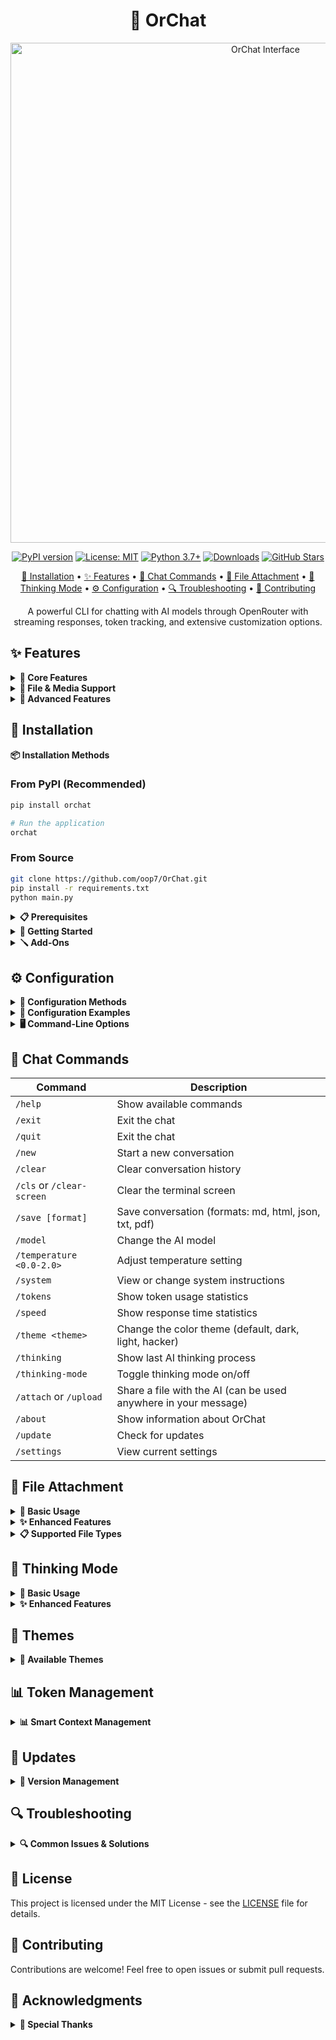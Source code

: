 <div align="center">

# 🤖 OrChat

<img src="https://github.com/user-attachments/assets/df20dccc-8971-414e-9281-74260f05bf44" width="800" alt="OrChat Interface"/>

[![PyPI version](https://img.shields.io/pypi/v/orchat?color=86efac&style=for-the-badge&logo=pypi&logoColor=black)](https://badge.fury.io/py/orchat)
[![License: MIT](https://img.shields.io/badge/License-MIT-10b981?style=for-the-badge&logo=opensource&logoColor=white)](https://opensource.org/licenses/MIT)
[![Python 3.7+](https://img.shields.io/badge/python-3.7+-10b981?style=for-the-badge&logo=python&logoColor=white)](https://www.python.org/downloads/)
[![Downloads](https://img.shields.io/pypi/dm/orchat?color=1f2937&style=for-the-badge&logo=download&logoColor=white)](https://pepy.tech/project/orchat)
[![GitHub Stars](https://img.shields.io/github/stars/oop7/OrChat?color=86efac&style=for-the-badge&logo=github&logoColor=black)](https://github.com/oop7/OrChat/stargazers)

[🚀 Installation](#installation) • [✨ Features](#features) • [💬 Chat Commands](#chat-commands) • [📁 File Attachment](#file-attachment) • [🧠 Thinking Mode](#thinking-mode) • [⚙️ Configuration](#configuration) • [🔍 Troubleshooting](#troubleshooting) • [🤝 Contributing](#contributing)

A powerful CLI for chatting with AI models through OpenRouter with streaming responses, token tracking, and extensive customization options.

</div>


<a id="features"></a>
## ✨ Features

<details>
<summary><strong>🔗 Core Features</strong></summary>

- **Universal Model Access**: Connect to any AI model available on OpenRouter with dynamic model retrieval
- **Interactive Chat**: Enjoy a smooth conversation experience with real-time streaming responses
- **Rich Markdown Rendering**: View formatted text, code blocks, tables and more directly in your terminal
- **Performance Analytics**: Track token usage, response times, and total cost for efficiency monitoring
- **Command Auto-completion**: Enhanced user experience with intelligent command suggestions
- **Pricing Display**: Real-time pricing information displayed during active chat sessions

</details>

<details>
<summary><strong>📎 File & Media Support</strong></summary>

- **Multimodal Support**: Share images and various file types with compatible AI models
- **Enhanced File Processing**: Improved file attachment with better error handling and path support
- **File Attachment Support**: Share files of various types with the AI for analysis

</details>

<details>
<summary><strong>🧠 Advanced Features</strong></summary>

- **Smart Thinking Mode**: See the AI's reasoning process with compatible models
- **Multiple Export Formats**: Save conversations as Markdown, HTML, JSON, TXT, or PDF
- **Smart Context Management**: Automatically manages conversation history to stay within token limits
- **Customizable Themes**: Choose from different visual themes for your terminal

</details>

<a id="installation"></a>
## 🚀 Installation

<summary><strong>📦 Installation Methods</strong></summary>

### From PyPI (Recommended)

```bash
pip install orchat
```
```bash
# Run the application
orchat
```

### From Source

```bash
git clone https://github.com/oop7/OrChat.git
pip install -r requirements.txt
python main.py
```

</details>

</details>

<details>
<summary><strong>📋 Prerequisites</strong></summary>

- Python 3.7 or higher
- An OpenRouter API key (get one at [OpenRouter.ai](https://openrouter.ai))
- Required packages: in `requirements.txt`

</details>

<details>
<summary><strong>🏁 Getting Started</strong></summary>

1. Install OrChat using one of the methods above
2. Run the setup wizard
   - if you follow from source PyPI:
     ```bash
     orchat --setup
     ```
   - if you follow from source method:
     ```bash
     python main.py --setup
     ```
3. Enter your OpenRouter API key when prompted
4. Select your preferred AI model and configure settings
5. Start chatting!

</details>

<details>
<summary><strong>🪛 Add-Ons</strong></summary>

### FZF fuzzy search (Enhanced Model Selection)

1. Install fzf and pyfzf

   - Install pyfzf
     ```bash
     pip install pyfzf
     ```
   - Fzf can be downloaded from https://github.com/junegunn/fzf?tab=readme-ov-file#installation

2. Ensure fzf is in your path
3. From now on, the model selection will use fzf for powerful fuzzy search and filtering capabilities!

**Note**: If fzf is not installed, OrChat will automatically fall back to standard model selection.

</details>

<a id="configuration"></a>
## ⚙️ Configuration

<details>
<summary><strong>🔧 Configuration Methods</strong></summary>

OrChat can be configured in multiple ways:

1. **Setup Wizard**: Run `python main.py --setup` for interactive configuration
2. **Config File**: Edit the `config.ini` file in the application directory
3. **Environment Variables**: Create a `.env` file with your configuration
4. **System Environment Variables**: Set environment variables directly in your system (recommended for security)

**Enhanced Environment Support**: OrChat now supports system/user environment variables, removing the strict requirement for `.env` files.

</details>

<details>
<summary><strong>📄 Configuration Examples</strong></summary>

Example `.env` file:

```
OPENROUTER_API_KEY=your_api_key_here
```

Example `config.ini` structure:

```ini
[API]
OPENROUTER_API_KEY = your_api_key_here

[SETTINGS]
MODEL = anthropic/claude-3-opus
TEMPERATURE = 0.7
SYSTEM_INSTRUCTIONS = You are a helpful AI assistant.
THEME = default
MAX_TOKENS = 8000
AUTOSAVE_INTERVAL = 300
STREAMING = True
THINKING_MODE = False
```

</details>

<details>
<summary><strong>🖥️ Command-Line Options</strong></summary>

- `--setup`: Run the setup wizard
- `--model MODEL`: Specify the model to use (e.g., `--model "anthropic/claude-3-opus"`)
- `--task {creative,coding,analysis,chat}`: Optimize for a specific task type
- `--image PATH`: Analyze an image file

</details>

<a id="chat-commands"></a>
## 💬 Chat Commands

| Command                   | Description                                           |
| ------------------------- | ----------------------------------------------------- |
| `/help`                   | Show available commands                               |
| `/exit`                   | Exit the chat                                         |
| `/quit`                   | Exit the chat                                         |
| `/new`                    | Start a new conversation                              |
| `/clear`                  | Clear conversation history                            |
| `/cls` or `/clear-screen` | Clear the terminal screen                             |
| `/save [format]`          | Save conversation (formats: md, html, json, txt, pdf) |
| `/model`                  | Change the AI model                                   |
| `/temperature <0.0-2.0>`  | Adjust temperature setting                            |
| `/system`                 | View or change system instructions                    |
| `/tokens`                 | Show token usage statistics                           |
| `/speed`                  | Show response time statistics                         |
| `/theme <theme>`          | Change the color theme (default, dark, light, hacker) |
| `/thinking`               | Show last AI thinking process                         |
| `/thinking-mode`          | Toggle thinking mode on/off                           |
| `/attach` or `/upload`    | Share a file with the AI (can be used anywhere in your message) |
| `/about`                  | Show information about OrChat                         |
| `/update`                 | Check for updates                                     |
| `/settings`               | View current settings                                 |

<a id="file-attachment"></a>
## 📁 File Attachment

<details>
<summary><strong>📎 Basic Usage</strong></summary>

Share files with the AI for analysis using the enhanced attachment system:

```
/attach path/to/your/file.ext
/upload path/to/your/file.ext
```

</details>

<details>
<summary><strong>✨ Enhanced Features</strong></summary>

- **Flexible Command Usage**: `/upload` and `/attach` can be used anywhere in your message, not just at the beginning
- **Quoted Path Support**: Handles file paths with spaces using quotes (`/attach "C:\path with spaces\file.txt"`)
- **Better Error Handling**: Improved error messages and usage examples
- **File Preview**: Shows file metadata and preview before processing
- **Security Validation**: Built-in file size and type validation (10MB limit)

</details>

<details>
<summary><strong>📋 Supported File Types</strong></summary>

- **Images**: JPG, PNG, GIF, WEBP, BMP (displayed visually with multimodal models)
- **Code Files**: Python, JavaScript, Java, C++, TypeScript, Swift, etc. (with syntax highlighting)
- **Text Documents**: TXT, MD, CSV (full content displayed)
- **Data Files**: JSON, XML (displayed with formatting)
- **Web Files**: HTML, CSS (formatted display)
- **Archives**: ZIP, TAR, GZ, RAR (basic metadata support)

</details>

<a id="thinking-mode"></a>
## 🧠 Thinking Mode

<details>
<summary><strong>🎯 Basic Usage</strong></summary>

OrChat can display the AI's reasoning process with enhanced thinking mode:

```
/thinking-mode       # Toggle thinking mode on/off
/thinking            # Show the most recent thinking process
```

This feature allows you to see how the AI approached your question before giving its final answer. **Auto Thinking Mode** automatically enables this feature when you select models with reasoning support.

</details>

<details>
<summary><strong>✨ Enhanced Features</strong></summary>

- **Improved Detection**: Better extraction of thinking content from model responses
- **Model Compatibility**: Automatic handling of models that don't support thinking mode
- **Visual Indicators**: Clear status indicators showing if thinking mode is enabled
- **Flexible Setup**: Option to enable/disable during model selection

</details>

## 🎨 Themes

<details>
<summary><strong>🎨 Available Themes</strong></summary>

Change the visual appearance with the `/theme` command:

- **default**: Blue user, green assistant
- **dark**: Cyan user, magenta assistant
- **light**: Blue user, green assistant with lighter colors
- **hacker**: Matrix-inspired green text on black

</details>

## 📊 Token Management

<details>
<summary><strong>📊 Smart Context Management</strong></summary>

OrChat intelligently manages conversation context to keep within token limits:

- Automatically trims old messages when approaching limits
- Displays comprehensive token usage statistics including total tokens and cost tracking
- Shows real-time pricing information during active sessions
- Displays total cost tracking across conversations
- Allows manual clearing of context with `/clear`

</details>

## 🔄 Updates

<details>
<summary><strong>🔄 Version Management</strong></summary>

Check for updates with the `/update` command to see if a newer version is available.

</details>



<a id="troubleshooting"></a>
## 🔍 Troubleshooting

<details>
<summary><strong>🔍 Common Issues & Solutions</strong></summary>

- **API Key Issues**: Ensure your OpenRouter API key is correctly set in config.ini, .env file, or system environment variables. OrChat will prompt for re-entry if an incorrect key is detected
- **Insufficient Account Credit**: If you receive a 402 error, check your OpenRouter account balance and add funds as needed
- **File Path Problems**: When using `/attach` or `/upload`, use quotes for paths with spaces and ensure correct path format for your OS
- **Model Compatibility**: Some features like thinking mode only work with specific models
- **Command Usage**: Remember that `/upload` and `/attach` can be used anywhere in your message for flexibility

</details>

## 📝 License

This project is licensed under the MIT License - see the [LICENSE](LICENSE) file for details.

<a id="contributing"></a>
## 🤝 Contributing

Contributions are welcome! Feel free to open issues or submit pull requests.

## 🙏 Acknowledgments

<details>
<summary><strong>🙏 Special Thanks</strong></summary>

- [OpenRouter](https://openrouter.ai/) for providing unified API access to AI models
- [Rich](https://github.com/Textualize/rich) for the beautiful terminal interface
- All contributors and users who provide feedback and help improve OrChat

</details>
